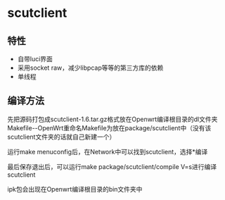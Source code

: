 scutclient
=================

特性
--------
* 自带luci界面
* 采用socket raw，减少libpcap等等的第三方库的依赖
* 单线程

编译方法
--------

先把源码打包成scutclient-1.6.tar.gz格式放在Openwrt编译根目录的dl文件夹
Makefile--OpenWrt重命名Makefile为放在package/scutclient中（没有该scutclient文件夹的话就自己新建一个）

运行make menuconfig后，在Network中可以找到scutclient，选择*编译

最后保存退出后，可以运行make package/scutclient/compile V=s进行编译scutclient

ipk包会出现在Openwrt编译根目录的bin文件夹中

